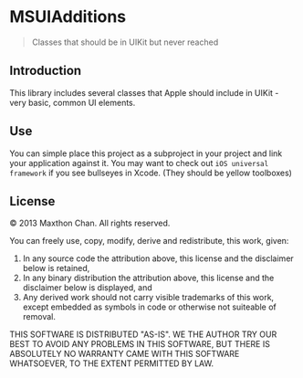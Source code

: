 # MSUIAdditions
> Classes that should be in UIKit but never reached

## Introduction
This library includes several classes that Apple should include in UIKit - very
basic, common UI elements.

## Use
You can simple place this project as a subproject in your project and link your
application against it. You may want to check out `iOS universal framework` if
you see bullseyes in Xcode. (They should be yellow toolboxes)

## License
&copy; 2013 Maxthon Chan. All rights reserved.

You can freely use, copy, modify, derive and redistribute, this work, given:

1.  In any source code the attribution above, this license and the disclaimer
    below is retained,
2.  In any binary distribution the attribution above, this license and the
    disclaimer below is displayed, and
3.  Any derived work should not carry visible trademarks of this work, except
    embedded as symbols in code or otherwise not suiteable of removal.

THIS SOFTWARE IS DISTRIBUTED "AS-IS". WE THE AUTHOR TRY OUR BEST TO AVOID ANY
PROBLEMS IN THIS SOFTWARE, BUT THERE IS ABSOLUTELY NO WARRANTY CAME WITH THIS
SOFTWARE WHATSOEVER, TO THE EXTENT PERMITTED BY LAW.
